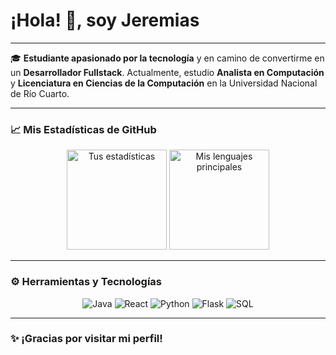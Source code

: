 # ¡Hola! 👋, soy Jeremias

---

🎓 **Estudiante apasionado por la tecnología** y en camino de convertirme en un **Desarrollador Fullstack**. Actualmente, estudio **Analista en Computación** y **Licenciatura en Ciencias de la Computación** en la Universidad Nacional de Río Cuarto.

---

### 📈 Mis Estadísticas de GitHub

<div align="center">
  <img height="160em" src="https://github-readme-stats.vercel.app/api?username=jeremiasavaro&show_icons=true&theme=radical" alt="Tus estadísticas"/>
  <img height="160em" src="https://github-readme-stats.vercel.app/api/top-langs/?username=jeremiasavaro&layout=compact&theme=radical" alt="Mis lenguajes principales"/>
</div>

---

### ⚙️ Herramientas y Tecnologías

<div align="center">
<img src="https://img.shields.io/badge/Java-007396?style=for-the-badge&logo=java&logoColor=white" alt="Java"/>  
  <img src="https://img.shields.io/badge/React-61DAFB?style=for-the-badge&logo=react&logoColor=black" alt="React"/>
  <img src="https://img.shields.io/badge/Python-3776AB?style=for-the-badge&logo=python&logoColor=white" alt="Python"/> 
  <img src="https://img.shields.io/badge/Flask-000000?style=for-the-badge&logo=flask&logoColor=white" alt="Flask"/>
  <img src="https://img.shields.io/badge/SQL-4479A1?style=for-the-badge&logo=sql&logoColor=white" alt="SQL"/>

</div>

---

### ✨ ¡Gracias por visitar mi perfil!
